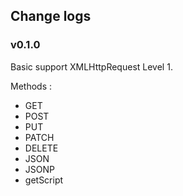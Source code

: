 ## Change logs

### v0.1.0

Basic support XMLHttpRequest Level 1.

Methods :

- GET
- POST
- PUT
- PATCH
- DELETE
- JSON
- JSONP
- getScript

